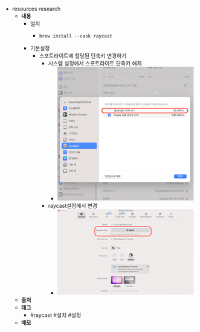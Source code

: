 - resources research
	- **내용**
		- 설치
			- ```shell
			  brew install --cask raycast
			  ```
		- 기본설정
			- 스포트라이트에 할당된 단축키 변경하기
				- 시스템 설정에서 스포트라이트 단축키 해제
					- ![image.png](../assets/image_1713943450556_0.png)
				- raycast설정에서 변경
					- ![image.png](../assets/image_1713943530352_0.png)
	- **출처**
	- **태그**
		- #raycast #설치 #설정
	- **메모**